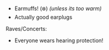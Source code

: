- Earmuffs! (❄️) *(unless its too warm)*
- Actually good earplugs


Raves/Concerts:
- Everyone wears hearing protection!